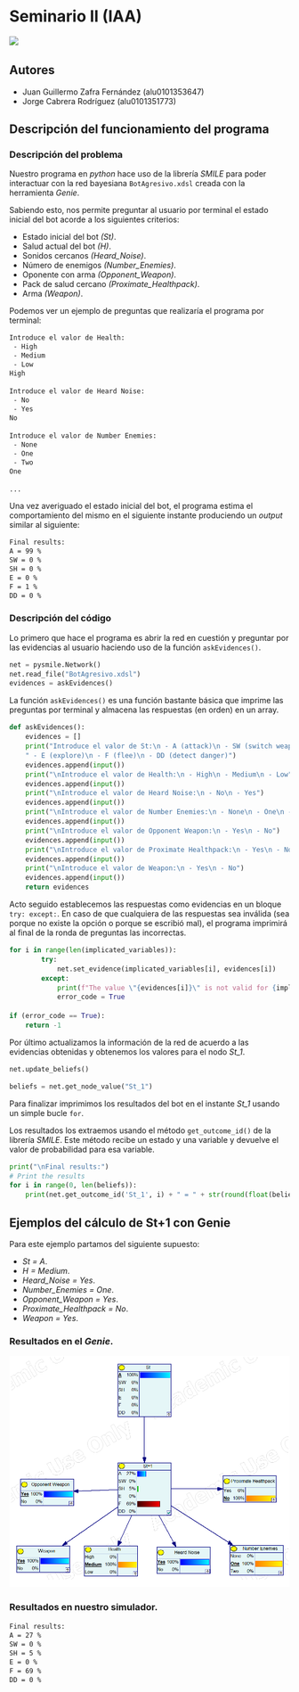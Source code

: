 # Seminario II (IAA)

[![](https://img.shields.io/badge/GitHub-100000?style=for-the-badge&logo=github&logoColor=white
)](https://github.com/alu0101351773/aggresive-bot.git)


## Autores

- Juan Guillermo Zafra Fernández (alu0101353647)
- Jorge Cabrera Rodríguez (alu0101351773)

## Descripción del funcionamiento del programa

### Descripción del problema

Nuestro programa en _python_ hace uso de la librería _SMILE_ para poder
interactuar con la red bayesiana `BotAgresivo.xdsl` creada con la 
herramienta _Genie_.

Sabiendo esto, nos permite preguntar al usuario por terminal el estado
inicial del bot acorde a los siguientes criterios:

- Estado inicial del bot _(St)_.
- Salud actual del bot _(H)_.
- Sonidos cercanos _(Heard\_Noise)_.
- Número de enemigos _(Number\_Enemies)_.
- Oponente con arma _(Opponent\_Weapon)_.
- Pack de salud cercano _(Proximate\_Healthpack)_.
- Arma _(Weapon)_.

Podemos ver un ejemplo de preguntas que realizaría el programa por terminal:

```
Introduce el valor de Health:
 - High
 - Medium
 - Low
High

Introduce el valor de Heard Noise:
 - No
 - Yes
No

Introduce el valor de Number Enemies:
 - None
 - One
 - Two
One

...
```

Una vez averiguado el estado inicial del bot, el programa estima el
comportamiento del mismo en el siguiente instante produciendo un _output_
similar al siguiente:

```
Final results:
A = 99 %
SW = 0 %
SH = 0 %
E = 0 %
F = 1 %
DD = 0 %
```

### Descripción del código

Lo primero que hace el programa es abrir la red en cuestión y preguntar
por las evidencias al usuario haciendo uso de la función `askEvidences()`.

```py
net = pysmile.Network()
net.read_file("BotAgresivo.xdsl")
evidences = askEvidences()
```

La función `askEvidences()` es una función bastante básica que imprime las
preguntas por terminal y almacena las respuestas (en orden) en un array.

```py
def askEvidences():
	evidences = []
	print("Introduce el valor de St:\n - A (attack)\n - SW (switch weapon)\n - SH (switch health)\n" +
	" - E (explore)\n - F (flee)\n - DD (detect danger)")
	evidences.append(input()) 
	print("\nIntroduce el valor de Health:\n - High\n - Medium\n - Low")
	evidences.append(input())
	print("\nIntroduce el valor de Heard Noise:\n - No\n - Yes")
	evidences.append(input())
	print("\nIntroduce el valor de Number Enemies:\n - None\n - One\n - Two")
	evidences.append(input())
	print("\nIntroduce el valor de Opponent Weapon:\n - Yes\n - No")
	evidences.append(input())
	print("\nIntroduce el valor de Proximate Healthpack:\n - Yes\n - No")
	evidences.append(input())
	print("\nIntroduce el valor de Weapon:\n - Yes\n - No")
	evidences.append(input())
	return evidences
```

Acto seguido establecemos las respuestas como evidencias en un bloque 
`try: except:`. En caso de que cualquiera de las respuestas sea inválida 
(sea porque no existe la opción o porque se escribió mal), el programa imprimirá al final de la ronda de preguntas las incorrectas.

```py
for i in range(len(implicated_variables)):
		try:
			net.set_evidence(implicated_variables[i], evidences[i])
		except:
			print(f"The value \"{evidences[i]}\" is not valid for {implicated_variables[i]}")
			error_code = True

if (error_code == True):
    return -1
```

Por último actualizamos la información de la red de acuerdo a las
evidencias obtenidas y obtenemos los valores para el nodo _St\_1_.

```py
net.update_beliefs()
```

```py
beliefs = net.get_node_value("St_1")
```

Para finalizar imprimimos los resultados del bot en el instante _St\_1_
usando un simple bucle `for`.

Los resultados los extraemos usando el método `get_outcome_id()` de la
librería _SMILE_. Este método recibe un estado y una variable y devuelve
el valor de probabilidad para esa variable.

```py
print("\nFinal results:")
# Print the results
for i in range(0, len(beliefs)):
    print(net.get_outcome_id('St_1', i) + " = " + str(round(float(beliefs[i] * 100))) + " %")
```

## Ejemplos del cálculo de St+1 con Genie

Para este ejemplo partamos del siguiente supuesto:

- _St = A_.
- _H = Medium_.
- _Heard\_Noise = Yes_.
- _Number\_Enemies = One_.
- _Opponent\_Weapon = Yes_.
- _Proximate\_Healthpack = No_.
- _Weapon = Yes_.

### Resultados en el _Genie_.

![](docs/genie_output.png)

### Resultados en nuestro simulador.

```
Final results:
A = 27 %
SW = 0 %
SH = 5 %
E = 0 %
F = 69 %
DD = 0 %
```
